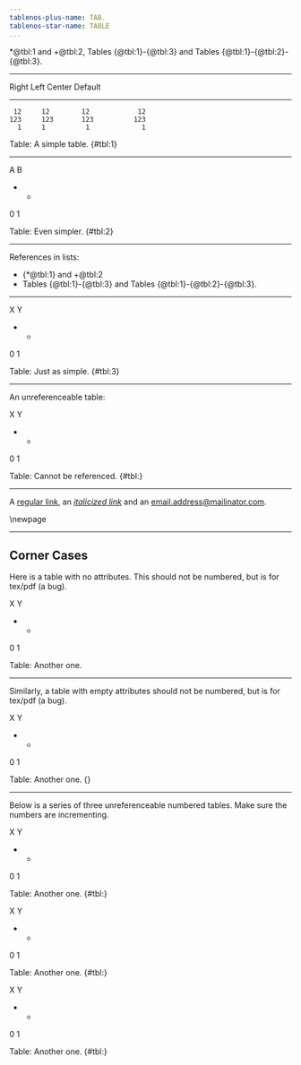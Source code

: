 ```yaml
---
tablenos-plus-name: TAB.
tablenos-star-name: TABLE
...
```


*@tbl:1 and +@tbl:2, Tables {@tbl:1}-{@tbl:3} and Tables {@tbl:1}-{@tbl:2}-{@tbl:3}.


***


  Right     Left     Center     Default
-------     ------ ----------   -------
     12     12        12            12
    123     123       123          123
      1     1          1             1

Table: A simple table. {#tbl:1}


****


A B
- -
0 1

Table: Even simpler. {#tbl:2}


****


References in lists:

  * {*@tbl:1} and +@tbl:2
  * Tables {@tbl:1}-{@tbl:3} and Tables {@tbl:1}-{@tbl:2}-{@tbl:3}.


****


X Y
- -
0 1

Table: Just as simple. {#tbl:3}


****


An unreferenceable table:

X Y
- -
0 1

Table: Cannot be referenced. {#tbl:}


****


A [regular link](http://example.com/), an [*italicized link*](http://example.com/) and an email.address@mailinator.com.


\newpage


--------------------------------------------------------------------

Corner Cases
------------


Here is a table with no attributes.  This should not be numbered, but is for tex/pdf (a bug).

X Y
- -
0 1

Table: Another one.


****


Similarly, a table with empty attributes should not be numbered, but is for tex/pdf (a bug).

X Y
- -
0 1

Table: Another one. {}


****


Below is a series of three unreferenceable numbered tables.  Make sure the numbers are incrementing.

X Y
- -
0 1

Table: Another one. {#tbl:}


X Y
- -
0 1

Table: Another one. {#tbl:}


X Y
- -
0 1

Table: Another one. {#tbl:}

